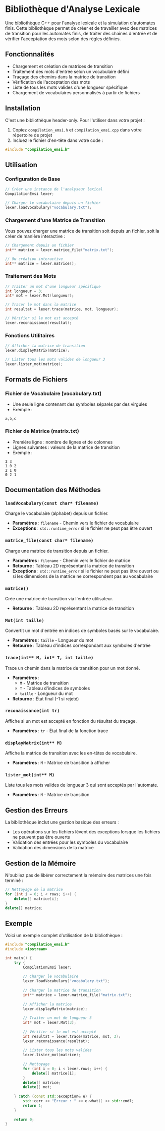 # Bibliothèque d'Analyse Lexicale

Une bibliothèque C++ pour l'analyse lexicale et la simulation d'automates finis. Cette bibliothèque permet de créer et de travailler avec des matrices de transition pour les automates finis, de traiter des chaînes d'entrée et de vérifier l'acceptation des mots selon des règles définies.

## Fonctionnalités

- Chargement et création de matrices de transition
- Traitement des mots d'entrée selon un vocabulaire défini
- Traçage des chemins dans la matrice de transition
- Vérification de l'acceptation des mots
- Liste de tous les mots valides d'une longueur spécifique
- Chargement de vocabulaires personnalisés à partir de fichiers

## Installation

C'est une bibliothèque header-only. Pour l'utiliser dans votre projet :

1. Copiez `compilation_emsi.h` et `compilation_emsi.cpp` dans votre répertoire de projet
2. Incluez le fichier d'en-tête dans votre code :
```cpp
#include "compilation_emsi.h"
```

## Utilisation

### Configuration de Base

```cpp
// Créer une instance de l'analyseur lexical
CompilationEmsi lexer;

// Charger le vocabulaire depuis un fichier
lexer.loadVocabulary("vocabulary.txt");
```

### Chargement d'une Matrice de Transition

Vous pouvez charger une matrice de transition soit depuis un fichier, soit la créer de manière interactive :

```cpp
// Chargement depuis un fichier
int** matrice = lexer.matrice_file("matrix.txt");

// Ou création interactive
int** matrice = lexer.matrice();
```

### Traitement des Mots

```cpp
// Traiter un mot d'une longueur spécifique
int longueur = 3;
int* mot = lexer.Mot(longueur);

// Tracer le mot dans la matrice
int resultat = lexer.trace(matrice, mot, longueur);

// Vérifier si le mot est accepté
lexer.reconaissance(resultat);
```

### Fonctions Utilitaires

```cpp
// Afficher la matrice de transition
lexer.displayMatrix(matrice);

// Lister tous les mots valides de longueur 3
lexer.lister_mot(matrice);
```

## Formats de Fichiers

### Fichier de Vocabulaire (vocabulary.txt)
- Une seule ligne contenant des symboles séparés par des virgules
- Exemple :
```
a,b,c
```

### Fichier de Matrice (matrix.txt)
- Première ligne : nombre de lignes et de colonnes
- Lignes suivantes : valeurs de la matrice de transition
- Exemple :
```
3 3
1 0 2
2 1 0
0 2 1
```

## Documentation des Méthodes

### `loadVocabulary(const char* filename)`
Charge le vocabulaire (alphabet) depuis un fichier.
- **Paramètres** : `filename` - Chemin vers le fichier de vocabulaire
- **Exceptions** : `std::runtime_error` si le fichier ne peut pas être ouvert

### `matrice_file(const char* filename)`
Charge une matrice de transition depuis un fichier.
- **Paramètres** : `filename` - Chemin vers le fichier de matrice
- **Retourne** : Tableau 2D représentant la matrice de transition
- **Exceptions** : `std::runtime_error` si le fichier ne peut pas être ouvert ou si les dimensions de la matrice ne correspondent pas au vocabulaire

### `matrice()`
Crée une matrice de transition via l'entrée utilisateur.
- **Retourne** : Tableau 2D représentant la matrice de transition

### `Mot(int taille)`
Convertit un mot d'entrée en indices de symboles basés sur le vocabulaire.
- **Paramètres** : `taille` - Longueur du mot
- **Retourne** : Tableau d'indices correspondant aux symboles d'entrée

### `trace(int** M, int* T, int taille)`
Trace un chemin dans la matrice de transition pour un mot donné.
- **Paramètres** :
  - `M` - Matrice de transition
  - `T` - Tableau d'indices de symboles
  - `taille` - Longueur du mot
- **Retourne** : État final (-1 si rejeté)

### `reconaissance(int tr)`
Affiche si un mot est accepté en fonction du résultat du traçage.
- **Paramètres** : `tr` - État final de la fonction trace

### `displayMatrix(int** M)`
Affiche la matrice de transition avec les en-têtes de vocabulaire.
- **Paramètres** : `M` - Matrice de transition à afficher

### `lister_mot(int** M)`
Liste tous les mots valides de longueur 3 qui sont acceptés par l'automate.
- **Paramètres** : `M` - Matrice de transition

## Gestion des Erreurs

La bibliothèque inclut une gestion basique des erreurs :
- Les opérations sur les fichiers lèvent des exceptions lorsque les fichiers ne peuvent pas être ouverts
- Validation des entrées pour les symboles du vocabulaire
- Validation des dimensions de la matrice

## Gestion de la Mémoire

N'oubliez pas de libérer correctement la mémoire des matrices une fois terminé :
```cpp
// Nettoyage de la matrice
for (int i = 0; i < rows; i++) {
    delete[] matrice[i];
}
delete[] matrice;
```

## Exemple

Voici un exemple complet d'utilisation de la bibliothèque :

```cpp
#include "compilation_emsi.h"
#include <iostream>

int main() {
    try {
        CompilationEmsi lexer;
        
        // Charger le vocabulaire
        lexer.loadVocabulary("vocabulary.txt");
        
        // Charger la matrice de transition
        int** matrice = lexer.matrice_file("matrix.txt");
        
        // Afficher la matrice
        lexer.displayMatrix(matrice);
        
        // Traiter un mot de longueur 3
        int* mot = lexer.Mot(3);
        
        // Vérifier si le mot est accepté
        int resultat = lexer.trace(matrice, mot, 3);
        lexer.reconaissance(resultat);
        
        // Lister tous les mots valides
        lexer.lister_mot(matrice);
        
        // Nettoyage
        for (int i = 0; i < lexer.rows; i++) {
            delete[] matrice[i];
        }
        delete[] matrice;
        delete[] mot;
        
    } catch (const std::exception& e) {
        std::cerr << "Erreur : " << e.what() << std::endl;
        return 1;
    }
    
    return 0;
}
```
